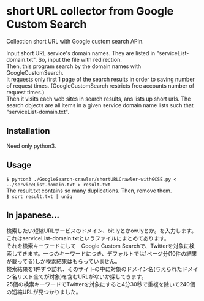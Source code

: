 # short URL collector from Google Custom Search
Collection short URL with Google custom search APIn.

Input short URL service's domain names. They are listed in "serviceList-domain.txt". So, input the file with redirection.  
Then, this program search by the domain names with GoogleCustomSearch.  
It requests only first 1 page of the search results in order to saving number of request times. (GoogleCustomSearch restricts free accounts  number of request times.)  
Then it visits each web sites in search results, ans lists up short urls. The search objects are all items in a given service domain name lists such that "serviceList-domain.txt". 


## Installation
Need only python3.

## Usage
`$ pyhton3 ./GoogleSearch-crawler/shortURLCrawler-withGCSE.py < ../serviceList-domain.txt > result.txt`  
The result.txt contains so many duplications. Then, remove them.  
`$ sort result.txt | uniq`  

## In japanese... 
  
検索したい短縮URLサービスのドメイン、bit.lyとかow.lyとか。を入力します。これはserviceList-domain.txtというファイルにまとめてあります。  
それを検索キーワードにして　Google Custom Searchで、Twitterを対象に検索してきます。一つのキーワードにつき、デフォルトでは1ページ分(10件の結果が載ってる)しか検索結果はもらっていません。  
検索結果を1件ずつ訪れ、そのサイトの中に対象のドメイン名(与えられたドメイン名リスト全てが対象)を含むURLがないか探してきます。  
25個の検索キーワードでTwitterを対象にすると4分30秒で重複を除いて240個の短縮URLが見つかりました。  



